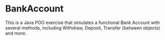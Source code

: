 # BankAccount
This is a Java POO exercise that simulates a functional Bank Account with several methods, including Withdraw, Deposit, Transfer (between objects) and more.
